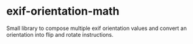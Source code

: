 # exif-orientation-math
Small library to compose multiple exif orientation values and convert an orientation into flip and rotate instructions.
